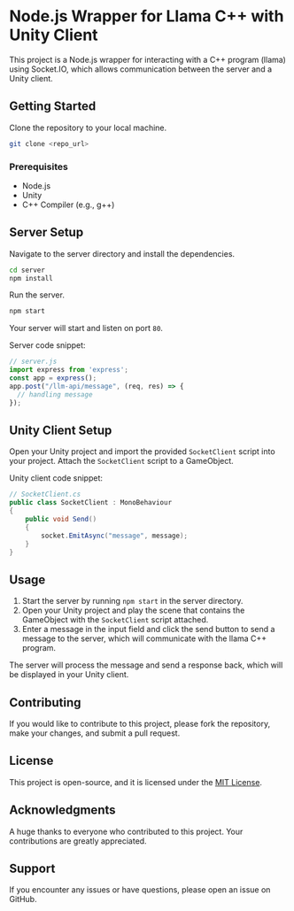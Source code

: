 # Node.js Wrapper for Llama C++ with Unity Client

This project is a Node.js wrapper for interacting with a C++ program (llama) using Socket.IO, which allows communication between the server and a Unity client.

## Getting Started

Clone the repository to your local machine.

```bash
git clone <repo_url>
```

### Prerequisites

- Node.js
- Unity
- C++ Compiler (e.g., g++)

## Server Setup

Navigate to the server directory and install the dependencies.

```bash
cd server
npm install
```

Run the server.

```bash
npm start
```

Your server will start and listen on port `80`.

Server code snippet:

```javascript
// server.js
import express from 'express';
const app = express();
app.post("/llm-api/message", (req, res) => {
  // handling message
});
```

## Unity Client Setup

Open your Unity project and import the provided `SocketClient` script into your project. Attach the `SocketClient` script to a GameObject.

Unity client code snippet:

```csharp
// SocketClient.cs
public class SocketClient : MonoBehaviour
{
    public void Send()
    {
        socket.EmitAsync("message", message);
    }
}
```

## Usage

1. Start the server by running `npm start` in the server directory.
2. Open your Unity project and play the scene that contains the GameObject with the `SocketClient` script attached.
3. Enter a message in the input field and click the send button to send a message to the server, which will communicate with the llama C++ program.

The server will process the message and send a response back, which will be displayed in your Unity client.

## Contributing

If you would like to contribute to this project, please fork the repository, make your changes, and submit a pull request.

## License

This project is open-source, and it is licensed under the [MIT License](LICENSE).

## Acknowledgments

A huge thanks to everyone who contributed to this project. Your contributions are greatly appreciated.

## Support

If you encounter any issues or have questions, please open an issue on GitHub.
